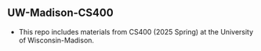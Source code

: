 ## UW-Madison-CS400
- This repo includes materials from CS400 (2025 Spring) at the University of Wisconsin-Madison.
